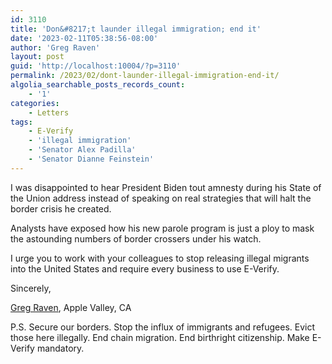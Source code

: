 ```yaml
---
id: 3110
title: 'Don&#8217;t launder illegal immigration; end it'
date: '2023-02-11T05:38:56-08:00'
author: 'Greg Raven'
layout: post
guid: 'http://localhost:10004/?p=3110'
permalink: /2023/02/dont-launder-illegal-immigration-end-it/
algolia_searchable_posts_records_count:
    - '1'
categories:
    - Letters
tags:
    - E-Verify
    - 'illegal immigration'
    - 'Senator Alex Padilla'
    - 'Senator Dianne Feinstein'
---
```


I was disappointed to hear President Biden tout amnesty during his State of the Union address instead of speaking on real strategies that will halt the border crisis he created.

Analysts have exposed how his new parole program is just a ploy to mask the astounding numbers of border crossers under his watch.

I urge you to work with your colleagues to stop releasing illegal migrants into the United States and require every business to use E-Verify.

Sincerely,

[Greg Raven](https://www.gregraven.org/), Apple Valley, CA

P.S. Secure our borders. Stop the influx of immigrants and refugees. Evict those here illegally. End chain migration. End birthright citizenship. Make E-Verify mandatory.